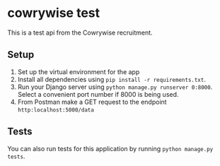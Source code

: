 # cowrywise test
This is a test api from the Cowrywise recruitment.

## Setup 
1. Set up the virtual environment for the app
2. Install all dependencies using `pip install -r requirements.txt`.
3. Run your Django server using `python manage.py runserver 0:8000`. Select a convenient port number if 8000 is being used.
4. From Postman make a GET request to the endpoint `http:localhost:5000/data`

## Tests
You can also run tests for this application by running `python manage.py tests`.